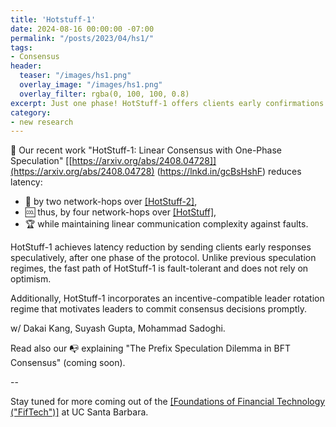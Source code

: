 ```yaml
---
title: 'Hotstuff-1'
date: 2024-08-16 00:00:00 -07:00
permalink: "/posts/2023/04/hs1/"
tags:
- Consensus
header:
  teaser: "/images/hs1.png"
  overlay_image: "/images/hs1.png"
  overlay_filter: rgba(0, 100, 100, 0.8)
excerpt: Just one phase! HotStuff-1 offers clients early confirmations and reduces the impact of leader-slowness (MEVs) and Tail-forking attacks
category:
- new research
---
```


🥇 Our recent work "HotStuff-1: Linear Consensus with One-Phase Speculation" [[https://arxiv.org/abs/2408.04728]](https://arxiv.org/abs/2408.04728) (https://lnkd.in/gcBsHshF) reduces latency:

* 🥈 by two network-hops over [[HotStuff-2]](https://eprint.iacr.org/2023/397.pdf), 
* 🆒 thus, by four network-hops over [[HotStuff]](https://arxiv.org/abs/1803.05069), 
* 🏆 while maintaining linear communication complexity against faults. 

HotStuff-1 achieves latency reduction by sending clients early responses speculatively, after one phase of the protocol. Unlike previous speculation regimes, the fast path of HotStuff-1 is fault-tolerant and does not rely on optimism.

Additionally, HotStuff-1 incorporates an incentive-compatible leader rotation regime that motivates leaders to commit consensus decisions promptly.

w/ Dakai Kang, Suyash Gupta, Mohammad Sadoghi.

Read also our 📭 explaining "The Prefix Speculation Dilemma in BFT Consensus" (coming soon).

--

Stay tuned for more coming out of the [[Foundations of Financial Technology ("FifTech")]](https://fiftech.cs.ucsb.edu) at UC Santa Barbara.

